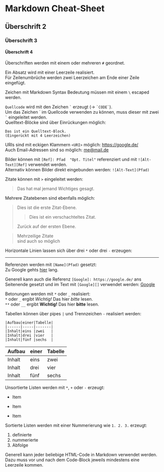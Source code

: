 # Markdown Cheat-Sheet
## Überschrift 2
### Überschrift 3
#### Überschrift 4

Überschriften werden mit einem oder mehreren `#` geordnet.

Ein Absatz wird mit einer Leerzeile realisiert.  
Für Zeilenumbrüche werden zwei Leerzeichen am Ende einer Zeile eingefügt.

Zeichen mit Markdown Syntax Bedeutung müssen mit einem `\` escaped werden.

`Quellcode` wird mit den Zeichen `` ` `` erzeugt (-> `` `CODE` ``).  
Um das Zeichen \` im Quellcode verwenden zu können, muss dieser mit zwei `` ` `` eingeleitet werden.  
Quelltext-Blöcke sind über Einrückungen möglich:

    Das ist ein Quelltext-Block.
    (Eingerückt mit 4 Leerzeichen)

URIs sind mit eckigen Klammern `<URI>` möglich: <https://google.de/>  
Auch Email-Adressen sind so möglich: <me@mail.de>

Bilder können mit `[Ref]: Pfad  "Opt. Titel"` referenziert und mit `![Alt-Text][Ref]` verwendet werden.  
Alternativ können Bilder direkt eingebunden werden: `![Alt-Text](Pfad)`

Zitate können mit `>` eingeleitet werden:  
> Das hat mal jemand Wichtiges gesagt.

Mehrere Zitatebenen sind ebenfalls möglich:  

> Dies ist die erste Zitat-Ebene.
>
> > Dies ist ein verschachteltes Zitat.
>
> Zurück auf der ersten Ebene.

> Mehrzeilige Zitate  
  sind auch so möglich

Horizontale Linien lassen sich über drei `*` oder drei `-` erzeugen:
***

Referenzen werden mit `[Name](Pfad)` gesetzt:  
Zu Google gehts [hier](https://google.de/) lang.

Generell kann auch die Referenz `[Google]: https://google.de/` ans Seitenende gesetzt und im Text mit `[Google][]` verwendet werden: [Google][]

Betonungen werden mit `*` oder `_` realisiert:  
`*` oder `_` ergibt *Wichtig!* Das hier _bitte_ lesen.  
`**` oder `__` ergibt **Wichtig!** Das hier __bitte__ lesen.

Tabellen können über pipes `|` und Trennzeichen `-` realisiert werden:  

    |Aufbau|einer|Tabelle|
    |------|-----|-------|
    |Inhalt|eins |zwei   |
    |Inhalt|drei |vier   |
    |Inhalt|fünf |sechs  |

|Aufbau|einer|Tabelle|
|------|-----|-------|
|Inhalt|eins |zwei   |
|Inhalt|drei |vier   |
|Inhalt|fünf |sechs  |

Unsortierte Listen werden mit `*`, `+` oder `-` erzeugt:
* Item
+ Item
- Item

Sortierte Listen werden mit einer Nummerierung wie `1. 2. 3.` erzeugt:
1. definierte
2. nummerierte
3. Abfolge

Generell kann jeder beliebige HTML-Code in Markdown verwendet werden.  
Dazu muss vor und nach dem Code-Block jeweils mindestens eine Leerzeile kommen.


[Google]: https://google.de/

